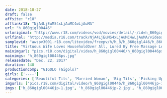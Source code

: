 ```yaml
---
date: 2018-10-27
draft: false
affsite: "r18"
afflinkr18: "NjA4LjEuMS4xLjAuMC4wLjAuMA"
url: "h_860gigl00446"
urloriginal: "http://www.r18.com/videos/vod/movies/detail/-/id=h_860gigl00446"
urlfinal: "http://media.r18.com/track/NjA4LjEuMS4xLjAuMC4wLjAuMA/videos/vod/movies/detail/-/id=h_860gigl00446"
samplevid: "awspv3001.r18.com/litevideo/freepv/h/h_8/h_860gigl446/h_860gigl446_dmb_w.mp4"
title: "Virtuous Wife Loves HouseholdOver All, Lured By Free Massage Loses Her Self To Big Dick Masseuse No Hesitation Creampie Fuck Till Pregnant"
mainimgurl: "pics.r18.com/digital/video/h_860gigl00446/h_860gigl00446ps.jpg"
mainimgs: "h_860gigl00446ps.jpg"
releasedate: "Dec. 22, 2017"
duration: 140
productioncomp: "GIGOLO (Gigolo)"
girls: ['----']
categories: ['Beautiful Tits', 'Married Woman', 'Big Tits', 'Picking Up Girls', 'Variety', 'Amateur', 'Creampie', 'Huge Dick - Large Dick', 'Hi-Def']
imgurls: ['pics.r18.com/digital/video/h_860gigl00446/h_860gigl00446jp-1.jpg', 'pics.r18.com/digital/video/h_860gigl00446/h_860gigl00446jp-2.jpg', 'pics.r18.com/digital/video/h_860gigl00446/h_860gigl00446jp-3.jpg', 'pics.r18.com/digital/video/h_860gigl00446/h_860gigl00446jp-4.jpg', 'pics.r18.com/digital/video/h_860gigl00446/h_860gigl00446jp-5.jpg', 'pics.r18.com/digital/video/h_860gigl00446/h_860gigl00446jp-6.jpg', 'pics.r18.com/digital/video/h_860gigl00446/h_860gigl00446jp-7.jpg', 'pics.r18.com/digital/video/h_860gigl00446/h_860gigl00446jp-8.jpg', 'pics.r18.com/digital/video/h_860gigl00446/h_860gigl00446jp-9.jpg', 'pics.r18.com/digital/video/h_860gigl00446/h_860gigl00446jp-10.jpg', 'pics.r18.com/digital/video/h_860gigl00446/h_860gigl00446jp-11.jpg', 'pics.r18.com/digital/video/h_860gigl00446/h_860gigl00446jp-12.jpg', 'pics.r18.com/digital/video/h_860gigl00446/h_860gigl00446jp-13.jpg', 'pics.r18.com/digital/video/h_860gigl00446/h_860gigl00446jp-14.jpg', 'pics.r18.com/digital/video/h_860gigl00446/h_860gigl00446jp-15.jpg', 'pics.r18.com/digital/video/h_860gigl00446/h_860gigl00446jp-16.jpg', 'pics.r18.com/digital/video/h_860gigl00446/h_860gigl00446jp-17.jpg', 'pics.r18.com/digital/video/h_860gigl00446/h_860gigl00446jp-18.jpg', 'pics.r18.com/digital/video/h_860gigl00446/h_860gigl00446jp-19.jpg', 'pics.r18.com/digital/video/h_860gigl00446/h_860gigl00446jp-20.jpg']
imgs: ['h_860gigl00446jp-1.jpg', 'h_860gigl00446jp-2.jpg', 'h_860gigl00446jp-3.jpg', 'h_860gigl00446jp-4.jpg', 'h_860gigl00446jp-5.jpg', 'h_860gigl00446jp-6.jpg', 'h_860gigl00446jp-7.jpg', 'h_860gigl00446jp-8.jpg', 'h_860gigl00446jp-9.jpg', 'h_860gigl00446jp-10.jpg', 'h_860gigl00446jp-11.jpg', 'h_860gigl00446jp-12.jpg', 'h_860gigl00446jp-13.jpg', 'h_860gigl00446jp-14.jpg', 'h_860gigl00446jp-15.jpg', 'h_860gigl00446jp-16.jpg', 'h_860gigl00446jp-17.jpg', 'h_860gigl00446jp-18.jpg', 'h_860gigl00446jp-19.jpg', 'h_860gigl00446jp-20.jpg']
---
```


